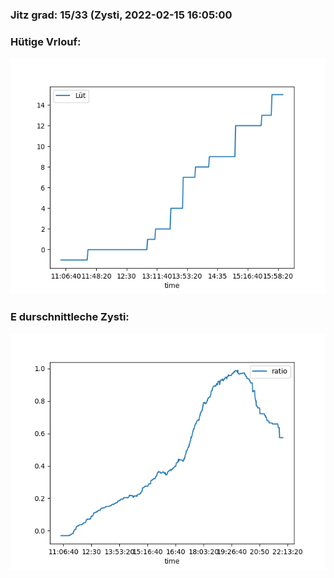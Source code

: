 ### Jitz grad: 15/33 (Zysti, 2022-02-15 16:05:00

### Hütige Vrlouf:
![Graph](Today.png)

### E durschnittleche Zysti:
![Graph](Zysti.png)